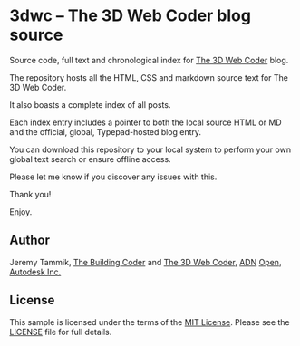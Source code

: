 # 3dwc &ndash; The 3D Web Coder blog source

Source code, full text and chronological index
for [The 3D Web Coder](http://the3dwebcoder.typepad.com) blog.

The repository hosts all the HTML, CSS and markdown source text for The 3D Web Coder.

It also boasts a complete index of all posts.

Each index entry includes a pointer to both the local source HTML or MD and the official, global, Typepad-hosted blog entry.

You can download this repository to your local system to perform your own global text search or ensure offline access.

Please let me know if you discover any issues with this.

Thank you!

Enjoy.


## Author

Jeremy Tammik,
[The Building Coder](http://thebuildingcoder.typepad.com) and
[The 3D Web Coder](http://the3dwebcoder.typepad.com),
[ADN](http://www.autodesk.com/adn)
[Open](http://www.autodesk.com/adnopen),
[Autodesk Inc.](http://www.autodesk.com)


## License

This sample is licensed under the terms of the [MIT License](http://opensource.org/licenses/MIT). Please see the [LICENSE](LICENSE) file for full details.
